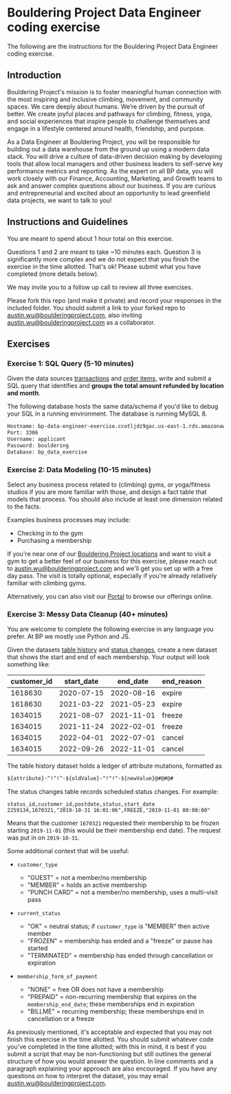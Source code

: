 # Bouldering Project Data Engineer coding exercise

The following are the instructions for the Bouldering Project Data Engineer coding exercise.

## Introduction

Bouldering Project's mission is to foster meaningful human connection with the most inspiring and inclusive climbing, movement, and community spaces. We care deeply about humans. We’re driven by the pursuit of better. We create joyful places and pathways for climbing, fitness, yoga, and social experiences that inspire people to challenge themselves and engage in a lifestyle centered around health, friendship, and purpose.

As a Data Engineer at Bouldering Project, you will be responsible for building out a data warehouse from the ground up using a modern data stack. You will drive a culture of data-driven decision making by developing tools that allow local managers and other business leaders to self-serve key performance metrics and reporting. As the expert on all BP data, you will work closely with our Finance, Accounting, Marketing, and Growth teams to ask and answer complex questions about our business. If you are curious and entrepreneurial and excited about an opportunity to lead greenfield data projects, we want to talk to you!

## Instructions and Guidelines

You are meant to spend about 1 hour total on this exercise.

Questions 1 and 2 are meant to take ~10 minutes each. Question 3 is significantly more complex and we do not expect that you finish the exercise in the time allotted. That's ok! Please submit what you have completed (more details below).

We may invite you to a follow up call to review all three exercises.

Please fork this repo (and make it private) and record your responses in the included folder. You should submit a link to your forked repo to austin.wu@boulderingproject.com, also inviting austin.wu@boulderingproject.com as a collaborator.

## Exercises

### Exercise 1: SQL Query (5-10 minutes)

Given the data sources [transactions](data-sources/transactions.csv) and [order items](data-sources/order-items.csv), write and submit a SQL query that identifies and **groups the total amount refunded by location and month**.

The following database hosts the same data/schema if you'd like to debug your SQL in a running environment. The database is running MySQL 8.

```txt
Hostname: bp-data-engineer-exercise.ccotljdz9gac.us-east-1.rds.amazonaws.com
Port: 3306
Username: applicant
Password: bouldering
Database: bp_data_exercise
```

### Exercise 2: Data Modeling (10-15 minutes)

Select any business process related to (climbing) gyms, or yoga/fitness studios if you are more familiar with those, and design a fact table that models that process. You should also include at least one dimension related to the facts.

Examples business processes may include:
- Checking in to the gym
- Purchasing a membership

If you're near one of our [Bouldering Project locations](https://boulderingproject.com/all-locations/) and want to visit a gym to get a better feel of our business for this exercise, please reach out to austin.wu@boulderingproject.com and we'll get you set up with a free day pass. The visit is totally optional, especially if you're already relatively familiar with climbing gyms.

Alternatively, you can also visit our [Portal](https://boulderingproject.portal.approach.app) to browse our offerings online.

### Exercise 3: Messy Data Cleanup (40+ minutes)

You are welcome to complete the following exercise in any language you prefer. At BP we mostly use Python and JS.

Given the datasets [table history](data-sources/table-history.csv) and [status changes](data-sources/status-changes.csv), create a new dataset that shows the start and end of each membership. Your output will look something like:

| customer_id | start_date | end_date | end_reason |
| --- | --- | --- | --- |
| 1618630 | 2020-07-15 | 2020-08-16 | expire |
| 1618630 | 2021-03-22 | 2021-05-23 | expire |
| 1634015 | 2021-08-07 | 2021-11-01 | freeze |
| 1634015 | 2021-11-24 | 2022-02-01 | freeze |
| 1634015 | 2022-04-01 | 2022-07-01 | cancel |
| 1634015 | 2022-09-26 | 2022-11-01 | cancel |

The table history dataset holds a ledger of attribute mutations, formatted as
```txt
${attribute}-^!^!^-${oldValue}-^!^!^-${newValue}@#@#@#
```

The status changes table records scheduled status changes. For example:
```csv
status_id,customer_id,postdate,status,start_date
2259134,1670321,"2019-10-31 16:01:06",FREEZE,"2019-11-01 00:00:00"
```
Means that the customer `1670321` requested their membership to be frozen starting `2019-11-01` (this would be their membership end date). The request was put in on `2019-10-31`.

Some additional context that will be useful:

- `customer_type`
    - "GUEST" = not a member/no membership
    - "MEMBER" = holds an active membership
    - "PUNCH CARD" = not a member/no membership, uses a multi-visit pass

- `current_status`
    - "OK" = neutral status; if `customer_type` is "MEMBER" then active member
    - "FROZEN" = membership has ended and a "freeze" or pause has started
    - "TERMINATED" = membership has ended through cancellation or expiration

- `membership_form_of_payment`
    - "NONE" = free OR does not have a membership
    - "PREPAID" = non-recurring membership that expires on the `membership_end_date`; these memberships end in expiration
    - "BILLME" = recurring membership; these memberships end in cancellation or a freeze

As previously mentioned, it's acceptable and expected that you may not finish this exercise in the time allotted. You should submit whatever code you've completed in the time allotted; with this in mind, it is best if you submit a script that may be non-functioning but still outlines the general structure of how you would answer the question. In line comments and a paragraph explaining your approach are also encouraged. If you have any questions on how to interpret the dataset, you may email austin.wu@boulderingproject.com.
